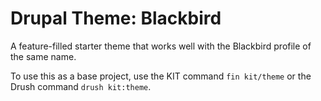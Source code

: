 # Drupal Theme: Blackbird

A feature-filled starter theme that works well with the Blackbird profile of the same name.

To use this as a base project, use the KIT command `fin kit/theme` or the Drush command `drush kit:theme`.
